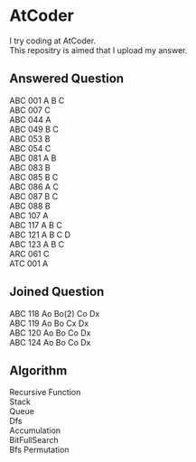 AtCoder
====
I try coding at AtCoder.  
This repositry is aimed that I upload my answer.

## Answered Question
ABC 001 A B C  
ABC 007     C  
ABC 044 A  
ABC 049   B C  
ABC 053   B  
ABC 054     C  
ABC 081 A B  
ABC 083   B  
ABC 085   B C  
ABC 086 A   C  
ABC 087   B C   
ABC 088   B  
ABC 107 A  
ABC 117 A B C  
ABC 121 A B C D  
ABC 123 A B C  
ARC 061     C  
ATC 001 A  
## Joined Question
ABC 118 Ao Bo(2) Co Dx  
ABC 119 Ao Bo Cx Dx  
ABC 120 Ao Bo Co Dx  
ABC 124 Ao Bo Co Dx
## Algorithm
Recursive Function  
Stack  
Queue  
Dfs  
Accumulation  
BitFullSearch  
Bfs
Permutation